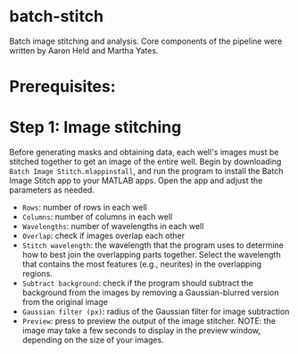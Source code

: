 # batch-stitch

Batch image stitching and analysis. Core components of the pipeline were written by Aaron Held and Martha Yates. 

# Prerequisites: 

# Step 1: Image stitching
Before generating masks and obtaining data, each well's images must be stitched together to get an image of the entire well. Begin by downloading `Batch Image Stitch.mlappinstall`, and run the program to install the Batch Image Stitch app to your MATLAB apps. Open the app and adjust the parameters as needed.


* `Rows`: number of rows in each well
* `Columns`: number of columns in each well
* `Wavelengths`: number of wavelengths in each well
* `Overlap`: check if images overlap each other
* `Stitch wavelength`: the wavelength that the program uses to determine how to best join the overlapping parts together. Select the wavelength that contains the most features (e.g., neurites) in the overlapping regions.
* `Subtract background`: check if the program should subtract the background from the images by removing a Gaussian-blurred version from the original image
* `Gaussian filter (px)`: radius of the Gaussian filter for image subtraction
* `Preview`: press to preview the output of the image stitcher. NOTE: the image may take a few seconds to display in the preview window, depending on the size of your images.
